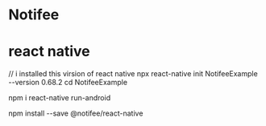 # Notifee
# react native

// i installed this virsion of react native
 npx react-native init NotifeeExample --version 0.68.2
 cd NotifeeExample
 
 npm i 
 react-native run-android 
 
 npm install --save @notifee/react-native
